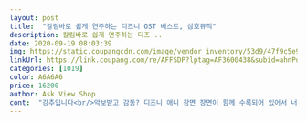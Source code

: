 ```yaml
---
layout: post 
title:  "칼림바로 쉽게 연주하는 디즈니 OST 베스트, 삼호뮤직" 
description: 칼림바로 쉽게 연주하는 디즈 ..
date: 2020-09-19 08:03:39 
img: https://static.coupangcdn.com/image/vendor_inventory/53d9/47f9c5e9c516b8a1bc4f89c6cab3088f6d77cb6ae4a99a54cc629edaac7d.jpg 
linkUrl: https://link.coupang.com/re/AFFSDP?lptag=AF3600438&subid=ahnPublicAsk&pageKey=1197947477&itemId=2182002651&vendorItemId=70227846873&traceid=V0-113-f4e135034eb2633d 
categories: [1019] 
color: A6A6A6 
price: 16200 
author: Ask View Shop 
cont:  "강추입니다<br/>악보받고 감동? 디즈니 애니 장면 장면이 함께 수록되어 있어서 너무<br/>좋네요 악보보기도 편하게 큼직하니<br/>책이 스프링으로 되어있오소 좋네요.<br/> 그림도 중간중간 있어서 소장가치가있네요.<br/> 그리고 악보가 숫자로 되어있어서 저는 이게 더 보기 편한듯해요.<br/> 만족합니다!! QR코드 강의보고 하면 어떤노래인지 감도 오고 좋네요<br/>초보자도 따라하기 쉬워서 너무 좋아요.<br/>아이들이 뚱땅거리며 연주해 보는데 제법 전문가 같아서 좋습니다^^<br/>" 
---
```


